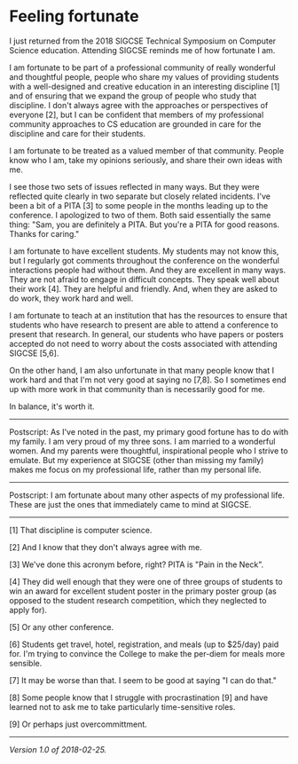 Feeling fortunate
=================

I just returned from the 2018 SIGCSE Technical Symposium on Computer
Science education.  Attending SIGCSE reminds me of how fortunate I am.

I am fortunate to be part of a professional community of really wonderful
and thoughtful people, people who share my values of providing students
with a well-designed and creative education in an interesting discipline
[1] and of ensuring that we expand the group of people who study that
discipline.  I don't always agree with the approaches or perspectives of
everyone [2], but I can be confident that members of my professional
community approaches to CS education are grounded in care for the
discipline and care for their students.

I am fortunate to be treated as a valued member of that community.
People know who I am, take my opinions seriously, and share their own
ideas with me.  

I see those two sets of issues reflected in many ways.  But they were
reflected quite clearly in two separate but closely related incidents.
I've been a bit of a PITA [3] to some people in the months leading up
to the conference.  I apologized to two of them.  Both said essentially
the same thing: "Sam, you are definitely a PITA.  But you're a PITA
for good reasons.  Thanks for caring."

I am fortunate to have excellent students.  My students may not know
this, but I regularly got comments throughout the conference on the
wonderful interactions people had without them.  And they are excellent
in many ways.  They are not afraid to engage in difficult concepts.
They speak well about their work [4].  They are helpful and friendly.
And, when they are asked to do work, they work hard and well.

I am fortunate to teach at an institution that has the resources to
ensure that students who have research to present are able to attend
a conference to present that research.  In general, our students who
have papers or posters accepted do not need to worry about the costs
associated with attending SIGCSE [5,6].

On the other hand, I am also unfortunate in that many people know that I
work hard and that I'm not very good at saying no [7,8].  So I sometimes
end up with more work in that community than is necessarily good for me.

In balance, it's worth it.

---

Postscript: As I've noted in the past, my primary good fortune has to
do with my family.  I am very proud of my three sons.  I am married to
a wonderful women.  And my parents were thoughtful, inspirational people
who I strive to emulate.  But my experience at SIGCSE (other than missing
my family) makes me focus on my professional life, rather than my personal
life.

---

Postscript: I am fortunate about many other aspects of my professional
life.  These are just the ones that immediately came to mind at SIGCSE.

---

[1] That discipline is computer science.

[2] And I know that they don't always agree with me.

[3] We've done this acronym before, right?  PITA is "Pain in the Neck".

[4] They did well enough that they were one of three groups of students
to win an award for excellent student poster in the primary poster group 
(as opposed to the student research competition, which they neglected to
apply for).

[5] Or any other conference.

[6] Students get travel, hotel, registration, and meals (up to $25/day)
paid for.  I'm trying to convince the College to make the per-diem for
meals more sensible.

[7] It may be worse than that.  I seem to be good at saying "I can do that."

[8] Some people know that I struggle with procrastination [9] and have
learned not to ask me to take particularly time-sensitive roles.

[9] Or perhaps just overcommittment.

---

*Version 1.0 of 2018-02-25.*
